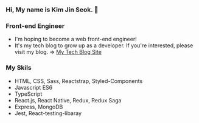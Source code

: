 ### Hi, My name is Kim Jin Seok. 👋

### Front-end Engineer
- I'm hoping to become a web front-end engineer!
- It's my tech blog to grow up as a developer. If you're interested, please visit my blog. => [My Tech Blog Site](https://k0502s.tistory.com)
<!-- - If you want to know about me, please visit my portfolio site. => [My Portfolio Site](https://k0502s.github.io/Kim-Jin-Seok-Portfolio) -->

### My Skils
- HTML, CSS, Sass, Reactstrap, Styled-Components
- Javascript ES6
- TypeScript
- React.js, React Native, Redux, Redux Saga
- Express, MongoDB
- Jest, React-testing-libaray



<!--
**k0502s/k0502s** is a ✨ _special_ ✨ repository because its `README.md` (this file) appears on your GitHub profile.

Here are some ideas to get you started:

- 🔭 I’m currently working on ...
- 🌱 I’m currently learning ...
- 👯 I’m looking to collaborate on ...
- 🤔 I’m looking for help with ...
- 💬 Ask me about ...
- 📫 How to reach me: ...
- 😄 Pronouns: ...
- ⚡ Fun fact: ...
-->
